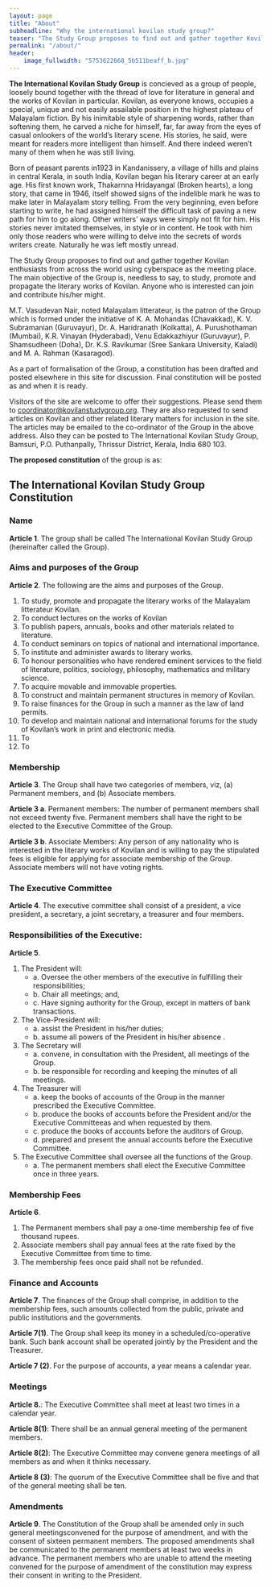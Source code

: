 ```yaml
---
layout: page
title: "About"
subheadline: "Why the international kovilan study group?"
teaser: "The Study Group proposes to find out and gather together Kovilan enthusiasts from across the world using cyberspace as the meeting place. The main objective of the Group is, needless to say, to study, promote and propagate the literary works of Kovilan. Anyone who is interested can join and contribute his/her might."
permalink: "/about/"
header:
    image_fullwidth: "5753622668_5b511beaff_b.jpg"
---
```

**The International Kovilan Study Group** is concieved as a group of people, loosely bound together with the thread of love for literature in general and the works of Kovilan in particular. Kovilan, as everyone knows, occupies a special, unique and not easily assailable position in the highest plateau of Malayalam fiction. By his inimitable style of sharpening words, rather than softening them, he carved a niche for himself, far, far away from the eyes of casual onlookers of the world’s literary scene. His stories, he said, were meant for readers more intelligent than himself. And there indeed weren’t many of them when he was still living.

Born of peasant parents in1923 in Kandanissery, a village of hills and plains in central Kerala, in south India, Kovilan began his literary career at an early age. His first known work, Thakarnna Hridayangal (Broken hearts), a long story, that came in 1946, itself showed signs of the indelible mark he was to make later in Malayalam story telling. From the very beginning, even before starting to write, he had assigned himself the difficult task of paving a new path for him to go along. Other writers’ ways were simply not fit for him. His stories never imitated themselves, in style or in content. He took with him only those readers who were willing to delve into the secrets of words writers create. Naturally he was left mostly unread.

The Study Group proposes to find out and gather together Kovilan enthusiasts from across the world using cyberspace as the meeting place. The main objective of the Group is, needless to say, to study, promote and propagate the literary works of Kovilan. Anyone who is interested can join and contribute his/her might.

M.T. Vasudevan Nair, noted Malayalam litterateur, is the patron of the Group which is formed under the initiative of K. A. Mohandas (Chavakkad), K. V. Subramanian (Guruvayur), Dr. A. Haridranath (Kolkatta), A. Purushothaman (Mumbai), K.R. Vinayan (Hyderabad), Venu Edakkazhiyur (Guruvayur), P. Shamsudheen (Doha), Dr. K.S. Ravikumar (Sree Sankara University, Kaladi) and M. A. Rahman (Kasaragod).

As a part of formalisation of the Group, a constitution has been drafted and posted elsewhere in this site for discussion. Final constitution will be posted as and when it is ready.

Visitors of the site are welcome to offer their suggestions. Please send them to coordinator@kovilanstudygroup.org. They are also requested to send articles on Kovilan and other related literary matters for inclusion in the site. The articles may be emailed to the co-ordinator of the Group in the above address. Also they can be posted to The International Kovilan Study Group, Bamsuri, P.O. Puthanpally, Thrissur District, Kerala, India 680 103.

**The proposed constitution** of the
group is as:

## The International Kovilan Study Group Constitution

### Name

**Article 1**. The group shall be called The International Kovilan Study Group (hereinafter
called the Group).

### Aims and purposes of the Group

**Article 2**. The following are the aims and purposes of the Group.

1. To study, promote and propagate the literary works of the Malayalam litterateur Kovilan.
2. To conduct lectures on the works of Kovilan
3. To publish papers, annuals, books and other materials related to literature.
4. To conduct seminars on topics of national and international importance.
5. To institute and administer awards to literary works.
6. To honour personalities who have rendered eminent services to the field of literature, politics, sociology, philosophy, mathematics and military science.
7. To acquire movable and immovable properties.
8. To construct and maintain permanent structures in memory of Kovilan.
9. To raise finances for the Group in such a manner as the law of land permits.
10. To develop and maintain national and international forums for the study of Kovilan’s work in print and electronic media.
11. To
12. To

### Membership

**Article 3**. The Group shall have two categories of members, viz, (a) Permanent members, and (b) Associate members.

**Article 3 a**. Permanent members: The number of permanent members shall not exceed twenty five. Permanent members shall have the right to be elected to the Executive Committee of the Group.

**Article 3 b**. Associate Members: Any person of any nationality who is interested in the literary works of Kovilan and is willing to pay the stipulated fees is eligible for applying for associate membership of the Group. Associate members will not have voting rights.

### The Executive Committee

**Article 4**. The executive committee shall consist of a president, a vice president, a secretary, a joint secretary, a treasurer and four members.

### Responsibilities of the Executive:

**Article 5**.

1. The President will:
    * a. Oversee the other members of the executive in fulfilling their responsibilities;
    * b. Chair all meetings; and,
    * c. Have signing authority for the Group, except in matters of bank transactions.
2. The Vice-President will:
    * a. assist the President in his/her duties;
    * b. assume all powers of the President in his/her absence .
3. The Secretary will
    * a. convene, in consultation with the President, all meetings of the Group.
    * b. be responsible for recording and keeping the minutes of all meetings.
4. The Treasurer will
    * a. keep the books of accounts of the Group in the manner prescribed the Executive Committee.
    * b. produce the books of accounts before the President and/or the Executive Committeeas and when requested by them.
    * c. produce the books of accounts before the auditors of Group.
    * d. prepared and present the annual accounts before the Executive Committee.
5. The Executive Committee shall oversee all the functions of the Group.
    * a. The permanent members shall elect the Executive Committee once in three years.

### Membership Fees

**Article 6**.

1. The Permanent members shall pay a one-time membership fee of five thousand rupees.
2. Associate members shall pay annual fees at the rate fixed by the Executive Committee from time to time.
3. The membership fees once paid shall not be refunded.

### Finance and Accounts

**Article 7**. The finances of the Group shall comprise, in addition to the membership fees, such amounts collected from the public, private and public institutions and the governments.

**Article 7(1)**. The Group shall keep its money in a scheduled/co-operative bank. Such bank account shall be operated jointly by the President and the Treasurer.

**Article 7 (2)**. For the purpose of accounts, a year means a calendar year.

### Meetings

**Article 8.**: The Executive Committee shall meet at least two times in a calendar year.

**Article 8(1)**: There shall be an annual general meeting of the permanent members.

**Article 8(2)**: The Executive Committee may convene genera meetings of all members as and when it thinks necessary.

**Article 8 (3)**: The quorum of the Executive Committee shall be five and that of the general meeting shall be ten.

### Amendments

**Article 9**. The Constitution of the Group shall be amended only in such general meetingsconvened for the purpose of amendment, and with the consent of sixteen permanent members. The proposed amendments shall be communicated to the permanent members at least two weeks in advance. The permanent members who are unable to attend the meeting convened for the purpose of amendment of the constitution may express their consent in writing to the President.


